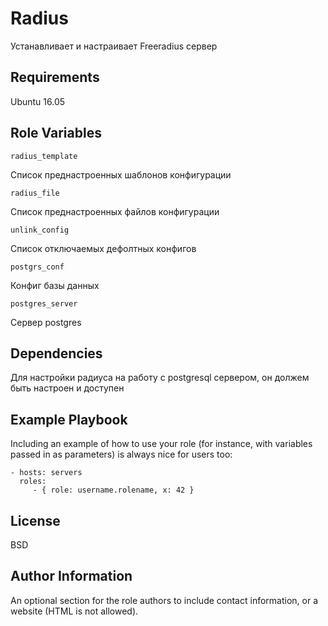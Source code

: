 Radius
=========

Устанавливает и настраивает Freeradius сервер

Requirements
------------

Ubuntu 16.05

Role Variables
--------------

    radius_template
    
Список преднастроенных шаблонов конфигурации

    radius_file
    
Список преднастроенных файлов конфигурации

    unlink_config
    
Список отключаемых дефолтных конфигов

    postgrs_conf
    
Конфиг базы данных

    postgres_server
    
Сервер postgres

Dependencies
------------

Для настройки радиуса на работу с postgresql сервером, он должем быть настроен и доступен

Example Playbook
----------------

Including an example of how to use your role (for instance, with variables passed in as parameters) is always nice for users too:

    - hosts: servers
      roles:
         - { role: username.rolename, x: 42 }

License
-------

BSD

Author Information
------------------

An optional section for the role authors to include contact information, or a website (HTML is not allowed).
